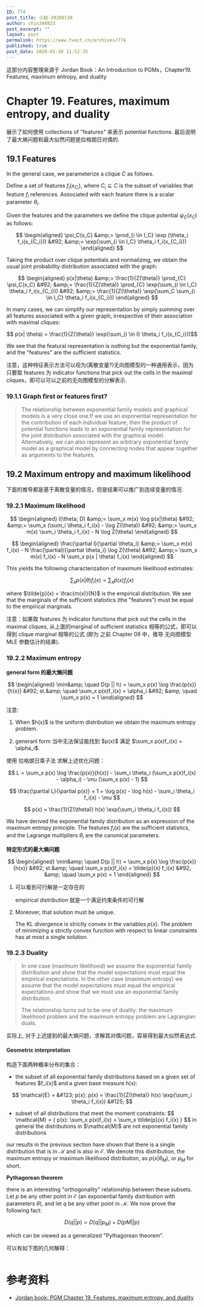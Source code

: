 ```yaml
---
ID: 774
post_title: 小结-20200130
author: chin340823
post_excerpt: ""
layout: post
permalink: https://www.tvect.cn/archives/774
published: true
post_date: 2020-01-30 11:52:35
---
```

这部分内容整理来源于 Jordan Book：An Introduction to PGMs，Chapter19. Features, maximum entropy, and duality

<h1>Chapter 19. Features, maximum entropy, and duality</h1>

展示了如何使用 collections of "features" 来表示 potential functions. 最后说明了最大熵问题和最大似然问题是拉格朗日对偶的.

<h2>19.1 Features</h2>

In the general case, we parameterize a clique $C$ as follows.

Define a set of features $f_i(x_{C_i})$, where $C_i \subseteq C$ is the subset of variables that feature $f_i$ references. Associated with each feature there is a scalar parameter $\theta_i$.

Given the features and the parameters we define the clique potential $\psi_C(x_C)$ as follows:

$$
\begin{aligned}
\psi_C(x_C) &amp;= \prod_{i \in I_C} \exp (\theta_i f_i(x_{C_i})) &#92;
&amp;= \exp(\sum_{i \in I_C} \theta_i f_i(x_{C_i}))
\end{aligned}
$$

Taking the product over clique potentials and normalizing, we obtain the usual joint probability distribution associated with the graph:

$$
\begin{aligned}
p(x|\theta) &amp;= \frac{1}{Z(\theta)} \prod_{C} \psi_C(x_C) &#92;
&amp;= \frac{1}{Z(\theta)} \prod_{C} \exp(\sum_{i \in I_C} \theta_i f_i(x_{C_i})) &#92;
&amp;= \frac{1}{Z(\theta)} \exp(\sum_C \sum_{i \in I_C} \theta_i f_i(x_{C_i})) 
\end{aligned}
$$

In many cases, we can simplify our representation by simply summing over all features associated with a given graph, irrespective of their association with maximal cliques:

$$ p(x| \theta) = \frac{1}{Z(\theta)} \exp(\sum_{i \in I} \theta_i f_i(x_{C_i}))$$

We see that the featural representation is nothing but the exponential family, and the "features" are the sufficient statistics.

注意，这种特征表示方法可以视为(离散变量?)无向图模型的一种通用表示，因为只要取 features 为 indicator functions that pick out the cells in the maximal cliques，即可以可以之前的无向图模型的分解表示.

<h3>19.1.1 Graph first or features first?</h3>

<blockquote>
  The relationship between exponential family models and graphical models is a very close one.If we use an exponential representation for the contribution of each individual feature, then the product of potential functions leads to an exponential family representation for the joint distribution associated with the graphical model. Alternatively, we can also represent an arbitrary exponential family model as a graphical model by connecting nodes that appear together as arguments to the features.
</blockquote>

<h2>19.2 Maximum entropy and maximum likelihood</h2>

下面的推导都是基于离散变量的情况，但是结果可以推广到连续变量的情况.

<h3>19.2.1 Maximum likelihood</h3>

$$
\begin{aligned}
l(\theta; D) &amp;= \sum_x m(x) \log p(x|\theta) &#92;
&amp;= \sum_x (\sum_i \theta_i f_i(x) - \log Z(\theta)) &#92;
&amp;= \sum_x m(x) \sum_i \theta_i f_i(x) - N \log Z(\theta)
\end{aligned}
$$

$$
\begin{aligned}
\frac{\partial l}{\partial \theta_i} &amp;= \sum_x m(x) f_i(x) - N \frac{\partial}{\partial \theta_i} \log Z(\theta) &#92;
&amp;= \sum_x m(x) f_i(x) - N \sum_x p(x | \theta) f_i(x)
\end{aligned}
$$

This yields the following characterization of maximum likelihood estimates:

$$ \sum_x p(x | \theta) f_i(x) = \sum_x \tilde{p}(x) f_i(x)$$

where $\tilde{p}(x) = \frac{m(x)}{N}$ is the empirical distribution. We see that the marginals of the sufficient statistics (the "features") must be equal to the empirical marginals.

注意：如果取 features 为 indicator functions that pick out the cells in the maximal cliques, 从上面的marginal of sufficient statistics 相等的公式，即可以得到 clique marginal 相等的公式 (即为 之前 Chapter 09 中，推导 无向图模型 MLE 参数估计的结果).

<h3>19.2.2 Maximum entropy</h3>

<strong>general form 的最大熵问题</strong>

$$
\begin{aligned}
\min&amp; \quad D(p || h) = \sum_x p(x) \log \frac{p(x)}{h(x)} &#92;
st.&amp; \quad \sum_x p(x)f_i(x) = \alpha_i &#92;
&amp; \quad \sum_x p(x) = 1
\end{aligned}
$$

注意:

<ol>
<li>When $h(x)$ is the uniform distribution we obtain the maximum entropy problem.</p></li>
<li><p>generanl form 当中无法保证能找到 $p(x)$ 满足 $\sum_x p(x)f_i(x) = \alpha_i$.</p></li>
</ol>

<p>使用 拉格朗日乘子法 求解上述优化问题：

$$ L = \sum_x p(x) \log \frac{p(x)}{h(x)} - \sum_i \theta_i (\sum_x p(x)f_i(x) - \alpha_i) - \mu (\sum_x p(x) - 1) $$

$$ \frac{\partial L}{\partial p(x)} = 1 + \log p(x) - \log h(x) - \sum_i \theta_i f_i(x) - \mu $$

$$ p(x) = \frac{1}{Z(\theta)} h(x) \exp(\sum_i \theta_i f_i(x)) $$

We have derived the exponential family distribution as an expression of the maximum entropy principle. The features $f_i(x)$ are the sufficient statistics, and the Lagrange multipliers $\theta_i$ are the canonical parameters.

<strong>特定形式的最大熵问题</strong>

$$
\begin{aligned}
\min&amp; \quad D(p || h) = \sum_x p(x) \log \frac{p(x)}{h(x)} &#92;
st.&amp; \quad \sum_x p(x)f_i(x) = \tilde{p}(x) f_i(x) &#92;
&amp; \quad \sum_x p(x) = 1
\end{aligned}
$$

<ol>
<li>可以看到可行解是一定存在的

empirical distribution 就是一个满足约束条件的可行解</p></li>
<li><p>Moreover, that solution must be unique.

The KL divergence is strictly convex in the variables $p(x)$. The problem of minimizing a strictly convex function with respect to linear constraints has at most a single solution.</p></li>
</ol>

<h3>19.2.3 Duality</h3>

<blockquote>
  <p>In one case (maximum likelihood) we assume the exponential family distribution and show that the model expectations must equal the empirical expectations. In the other case (maximum entropy) we assume that the model expectations must equal the empirical expectations and show that we must use an exponential family distribution.
  
  The relationship turns out to be one of duality: the maximum likelihood problem and the maximum entropy problem are Lagrangian duals.
</blockquote>

实际上, 对于上述提到的最大熵问题，求解其对偶问题，容易得到最大似然表达式.

<h4>Geometric interpretation</h4>

构造下面两种概率分布的集合：

<ul>
<li>the subset of all exponential family distributions based on a given set of features $f_i(x)$ and a given base measure h(x):</li>
</ul>

$$ \mathcal{E} = &#123; p(x): p(x) = \frac{1}{Z(\theta)} h(x) \exp(\sum_i \theta_i f_i(x)) &#125; $$

<ul>
<li>subset of all distributions that meet the moment constraints:
$$ \mathcal{M} = &#123; p(x): \sum_x p(x)f_i(x) = \sum_x \tilde{p}(x) f_i(x) &#125; $$
in general the distributions in $\mathcal{M}$ are not exponential family distributions</li>
</ul>

our results in the previous section have shown that there is a single distribution that is in $\mathcal{M}$ and is also in $\mathcal{E}$. We denote this distribution, the maximum entropy or maximum likelihood distribution, as $p(x | \theta_M )$, or $p_M$ for short.

<strong>Pythagorean theorem</strong>

there is an interesting "orthogonality" relationship between these subsets. Let $p$ be any other point in $\mathcal{E}$ (an exponential family distribution with parameters $\theta$), and let $q$ be any other point in $\mathcal{M}$. We now prove the following fact:

$$ D(q || p) = D(q || p_M ) + D(pM || p) $$

which can be viewed as a generalized "Pythagorean theorem".

可以有如下图的几何解释：

<img src="https://www.tvect.cn/wp-content/uploads/2020/01/pythagorean.png" alt="" />

<h1>参考资料</h1>

<ul>
<li><a href="">Jordan book: PGM Chapter 19. Features, maximum entropy, and duality</a></li>
</ul>